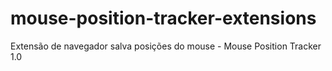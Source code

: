 # mouse-position-tracker-extensions
Extensão de navegador salva posições do mouse - Mouse Position Tracker 1.0
